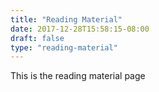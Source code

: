 ```yaml
---
title: "Reading Material"
date: 2017-12-28T15:58:15-08:00
draft: false
type: "reading-material"
---
```


This is the reading material page

